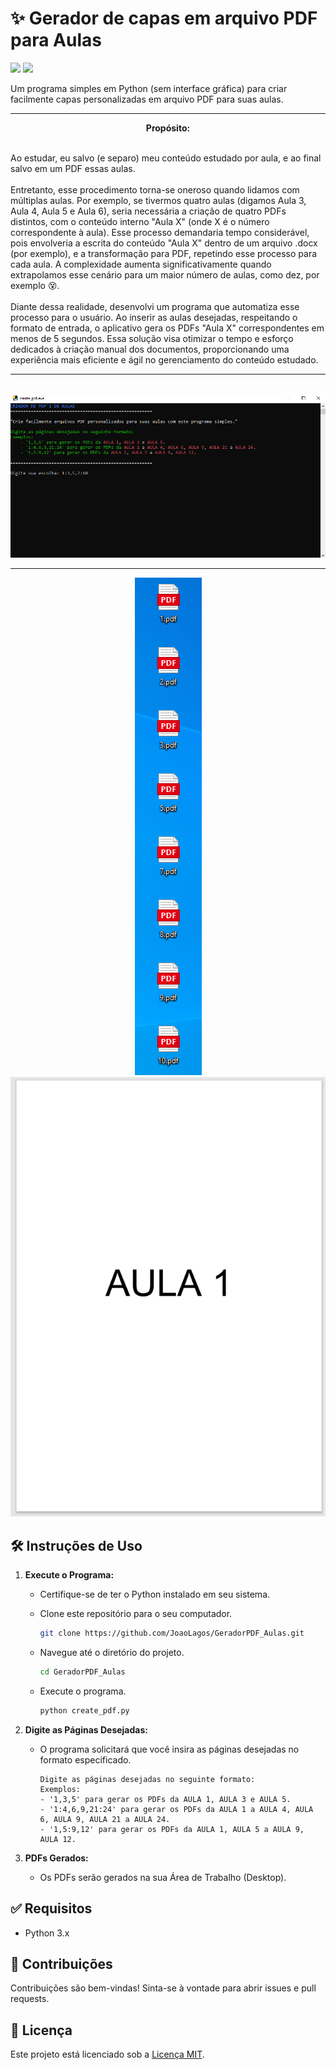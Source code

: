 # ✨  Gerador de capas em arquivo PDF para Aulas

<p align="left">
    <img src="https://img.shields.io/badge/Status-Conclu%C3%ADdo-brightgreen?style=for-the-badge"/>
    <!-- <img src="https://img.shields.io/badge/Status-Em%20Desenvolvimento-orange?style=for-the-badge"/> -->
    <img src="https://img.shields.io/github/license/JoaoLagos/GeradorPDF_Aulas?color=blue&style=for-the-badge"/>
</p>

Um programa simples em Python (sem interface gráfica) para criar facilmente capas personalizadas em arquivo PDF para suas aulas.
<br><hr>
<p align="center"><b>Propósito:</b></p>
<br>Ao estudar, eu salvo (e separo) meu conteúdo estudado por aula, e ao final salvo em  um PDF essas aulas. <br><br>
Entretanto, esse procedimento torna-se oneroso quando lidamos com múltiplas aulas. Por exemplo, se tivermos quatro aulas (digamos Aula 3, Aula 4, Aula 5 e Aula 6), seria necessária a criação de quatro PDFs distintos, com o conteúdo interno "Aula X" (onde X é o número correspondente à aula). Esse processo demandaria tempo considerável, pois envolveria a escrita do conteúdo "Aula X" dentro de um arquivo .docx (por exemplo), e a transformação para PDF, repetindo esse processo para cada aula. A complexidade aumenta significativamente quando extrapolamos esse cenário para um maior número de aulas, como dez, por exemplo 😵.<br><br>
Diante dessa realidade, desenvolvi um programa que automatiza esse processo para o usuário. Ao inserir as aulas desejadas, respeitando o formato de entrada, o aplicativo gera os PDFs "Aula X" correspondentes em menos de 5 segundos. Essa solução visa otimizar o tempo e esforço dedicados à criação manual dos documentos, proporcionando uma experiência mais eficiente e ágil no gerenciamento do conteúdo estudado.
<hr>

<br>
<div style="display: inline_block; text-align: center;">
    <img src="./assets/photo1.png" alt="Photo 1">
    <hr>
    <img src="./assets/photo2.png" alt="Photo 2">
    <img src="./assets/photo3.png" alt="Photo 3">
</div>


##  :hammer_and_wrench: Instruções de Uso

1. **Execute o Programa:**
   - Certifique-se de ter o Python instalado em seu sistema.
   - Clone este repositório para o seu computador.

     ```bash
     git clone https://github.com/JoaoLagos/GeradorPDF_Aulas.git
     ```

   - Navegue até o diretório do projeto.

     ```bash
     cd GeradorPDF_Aulas
     ```

   - Execute o programa.

     ```bash
     python create_pdf.py
     ```

2. **Digite as Páginas Desejadas:**
   - O programa solicitará que você insira as páginas desejadas no formato especificado.

     ```
     Digite as páginas desejadas no seguinte formato:
     Exemplos:
     - '1,3,5' para gerar os PDFs da AULA 1, AULA 3 e AULA 5.
     - '1:4,6,9,21:24' para gerar os PDFs da AULA 1 a AULA 4, AULA 6, AULA 9, AULA 21 a AULA 24.
     - '1,5:9,12' para gerar os PDFs da AULA 1, AULA 5 a AULA 9, AULA 12.
     ```

3. **PDFs Gerados:**
   - Os PDFs serão gerados na sua Área de Trabalho (Desktop).

## :white_check_mark: Requisitos

- Python 3.x

## :handshake: Contribuições

Contribuições são bem-vindas! Sinta-se à vontade para abrir issues e pull requests.

## :memo: Licença

Este projeto está licenciado sob a [Licença MIT](LICENSE).
